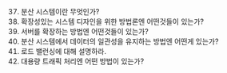 37. 분산 시스템이란 무엇인가?
38. 확장성있는 시스템 디자인을 위한 방법론엔 어떤것들이 있는가?
39. 서버를 확장하는 방법엔 어떤것들이 있는가?
40. 분산 시스템에서 데이터의 일관성을 유지하는 방법엔 어떤게 있는가?
41. 로드 밸런싱에 대해 설명하라.
42. 대용량 트래픽 처리엔 어떤 방법이 있는가?